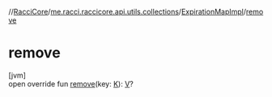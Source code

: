 //[RacciCore](../../../index.md)/[me.racci.raccicore.api.utils.collections](../index.md)/[ExpirationMapImpl](index.md)/[remove](remove.md)

# remove

[jvm]\
open override fun [remove](remove.md)(key: [K](index.md)): [V](index.md)?

